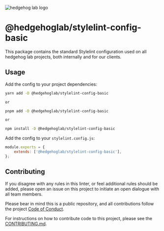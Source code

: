 ![hedgehog lab logo](https://github.com/hedgehoglab-engineering/frontend-linters/raw/main/assets/images/hhl-logo-dark.png)

# @hedgehoglab/stylelint-config-basic

This package contains the standard Stylelint configuration used on all hedgehog lab projects, both internally and for our clients.

## Usage

Add the config to your project dependencies:

```bash 
yarn add -D @hedgehoglab/stylelint-config-basic

or

pnpm add -D @hedgehoglab/stylelint-config-basic

or

npm install -D @hedgehoglab/stylelint-config-basic
```

Add the config to your `stylelint.config.js`:

```js
module.exports = {
    extends: ['@hedgehoglab/stylelint-config-basic'],
};
```

## Contributing

If you disagree with any rules in this linter, or feel additional rules should be added, please open an issue on this project to initiate an open dialogue with all team members.

Please bear in mind this is a public repository, and all contributions follow the project [Code of Conduct](../../CODE_OF_CONDUCT.md).

For instructions on how to contribute code to this project, please see the [CONTRIBUTING.md](../../CONTRIBUTING.md).
